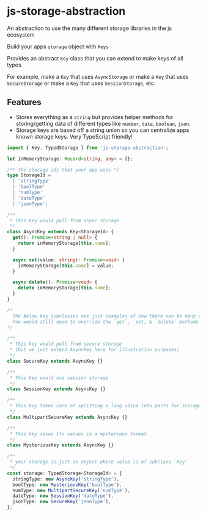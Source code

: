 # js-storage-abstraction

An abstraction to use the many different storage libraries in the js ecosystem

Build your apps `storage` object with `Keys`

Provides an abstract `Key` class that you can extend to make keys of all types.

For example, make a `Key` that uses `AsyncStorage` or make a `Key` that uses `SecureStorage` or make a `Key` that uses `SessionStorage`, etc.

## Features

- Stores everything as a `string` but provides helper methods for storing/getting data of different types like `number`, `date`, `boolean`, `json`.
- Storage keys are based off a string union so you can centralize apps known storage keys. Very TypeScript friendly!

```typescript
import { Key, TypedStorage } from 'js-storage-abstraction';

let inMemoryStorage: Record<string, any> = {};

/** the storage ids that your app uses */
type StorageId =
  | 'stringType'
  | 'boolType'
  | 'numType'
  | 'dateType'
  | 'jsonType';

/**
 * This key would pull from async storage
 */
class AsyncKey extends Key<StorageId> {
  get(): Promise<string | null> {
    return inMemoryStorage[this.name];
  }

  async set(value: string): Promise<void> {
    inMemoryStorage[this.name] = value;
  }

  async delete(): Promise<void> {
    delete inMemoryStorage[this.name];
  }
}

/*
  The below key subclasses are just examples of how there can be many different types of `Keys`
  You would still need to override the `get`, `set, & `delete` methods with the appropriate logic.
*/

/**
 * This key would pull from secure storage
 * (but we just extend AsyncKey here for illustration purposes)
 */
class SecureKey extends AsyncKey {}

/**
 * This key would use session storage
 */
class SessionKey extends AsyncKey {}

/**
 * This key takes care of splitting a long value into parts for storages that have item limits
 */
class MultipartSecureKey extends AsyncKey {}

/**
 * This key saves its values in a mysterious format...
 */
class MysteriousKey extends AsyncKey {}

/**
 * your storage is just an object where value is of subclass `Key`
 */
const storage: TypedStorage<StorageId> = {
  stringType: new AsyncKey('stringType'),
  boolType: new MysteriousKey('boolType'),
  numType: new MultipartSecureKey('numType'),
  dateType: new SessionKey('dateType'),
  jsonType: new SecureKey('jsonType'),
};
```
